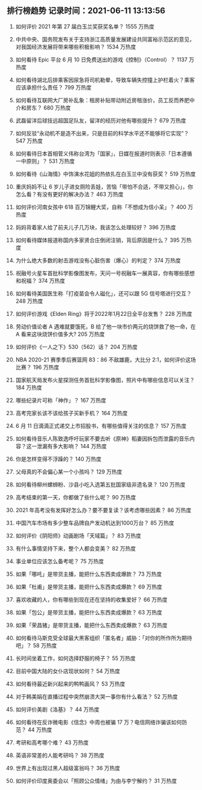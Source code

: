 
## 排行榜趋势 记录时间：2021-06-11 13:13:56
  
  1. 如何评价 2021 年第 27 届白玉兰奖获奖名单？ 1555 万热度
    
  2. 中共中央、国务院发布关于支持浙江高质量发展建设共同富裕示范区的意见，对我国经济发展将带来哪些积极影响？ 1534 万热度
    
  3. 如何看待 Epic 平台 6 月 10 日免费送出的游戏《控制》（Control）？ 1137 万热度
    
  4. 如何看待湖北后排乘客因尿急将司机勒晕，导致车辆失控撞上护栏着火？乘客应该承担什么责任？ 799 万热度
    
  5. 如何看待互联网大厂房补乱象：租房补贴带动附近房租涨价，员工反而养肥中介和房东？ 680 万热度
    
  6. 武磊留洋后球技远超国足队友，留洋的经历对他有哪些提升？ 679 万热度
    
  7. 如何反驳“永动机不是造不出来，只是目前的科学水平还不能够将它实现”？ 547 万热度
    
  8. 如何看待日本首相菅义伟称台湾为「国家」，日媒在报道时则表示「日本遵循一中原则」？ 531 万热度
    
  9. 如何看待《山海情》中饰演水花姐的热依扎在白玉兰中没有获奖？ 519 万热度
    
  10. 重庆妈妈不让 6 岁儿子进女厕险丢娃，苦恼「带怕不合适，不带又担心」，你怎么看？有没有更好的解决办法？ 463 万热度
    
  11. 如何评价河南女孩中 618 百万锦鲤大奖，自称「不想成为信小呆」？ 400 万热度
    
  12. 妈妈背着家人给了前夫儿子几万块，我该怎么处理较好？ 396 万热度
    
  13. 如何看待媒体报道称国内多家贤合庄倒闭注销，背后原因是什么？ 395 万热度
    
  14. 为什么绝大多数的射击游戏没有心脏伤害（爆心）的判定？ 374 万热度
    
  15. 祝融号火星车首批科学影像图发布，天问一号祝融车一展真容，你有哪些感想和祝福？ 374 万热度
    
  16. 如何看待美国医生称「打疫苗会令人磁化」，还可以跟 5G 信号塔进行交互？ 248 万热度
    
  17. 如何评价游戏《Elden Ring》将于2022年1月22日全平台发售？ 228 万热度
    
  18. 劳动价值论者 A 遇难就要饿死，B 给了他一块市价两元的烧饼救了他一命，在 A 看来这块烧饼价值多大? 205 万热度
    
  19. 如何评价《一人之下》530（562）话？ 204 万热度
    
  20. NBA 2020-21 赛季季后赛篮网 83：86 不敌雄鹿，大比分 2:1，如何评价这场比赛？ 196 万热度
    
  21. 国家航天局发布火星探测任务首批科学影像图，照片中有哪些信息可以关注？ 184 万热度
    
  22. 哪些纪录片可称「神作」？ 167 万热度
    
  23. 高考完家长该不该给孩子买新手机？ 164 万热度
    
  24. 6 月 11 日滴滴正式递交上市招股书，有哪些值得关注的信息？ 157 万热度
    
  25. 如何看待音乐人陈致逸呼吁玩家不要去听《原神》稻妻因拆包而泄露的音乐内容？这一泄漏有多大影响？ 144 万热度
    
  26. 你是怎样变得不浮躁的？ 140 万热度
    
  27. 父母真的不会偏心某一个小孩吗？ 129 万热度
    
  28. 如何看待柳州螺蛳粉、沙县小吃入选第五批国家级非遗名录？ 120 万热度
    
  29. 高考结束的第一天，你都做了些什么呢？ 90 万热度
    
  30. 2021 年高考没有发挥好怎么办？要不要复读？该考虑哪些因素？ 86 万热度
    
  31. 中国汽车市场有多少整车品牌自产发动机达到1000万台？ 85 万热度
    
  32. 如何评价《阴阳师》动画剧场「天域篇」？ 83 万热度
    
  33. 有什么事情坚持下来，整个人都会变美？ 82 万热度
    
  34. 事业单位应该怎么备考呢？ 75 万热度
    
  35. 如果「哪吒」是带货主播，能把什么东西卖成爆款？ 73 万热度
    
  36. 如果「杜甫」是带货主播，能把什么东西卖成爆款？ 69 万热度
    
  37. 喜欢收藏的人，你有哪些到现在还在坚持的收集爱好？ 66 万热度
    
  38. 如果「包公」是带货主播，能把什么东西卖成爆款？ 63 万热度
    
  39. 如果「荣昌猪」是带货主播，能把什么东西卖成爆款？ 63 万热度
    
  40. 如何看待马斯克受全球最大黑客组织「匿名者」威胁：「对你的所作所为期待吧」？ 58 万热度
    
  41. 长时间坐着工作，如何选择舒服的椅子？ 55 万热度
    
  42. 目前中国大陆的女仆店现状如何？ 54 万热度
    
  43. 如何看待最近新兴起来的鸭鸭画风？ 53 万热度
    
  44. 对于韩美娟在直播过程中突然崩溃大哭一事你有什么看法？ 52 万热度
    
  45. 如何评价美剧《洛基》？ 44 万热度
    
  46. 如何看待在反诈微电影《信念》中周也被骗 17 万？电信网络诈骗该如何防范？ 44 万热度
    
  47. 考研和高考哪个难？ 43 万热度
    
  48. 英语非常差的人能考研吗？ 38 万热度
    
  49. 世界上有出现过黑人超级富翁吗？ 36 万热度
    
  50. 如何评价印度奥委会以「照顾公众情绪」为由与李宁解约？ 31 万热度
    